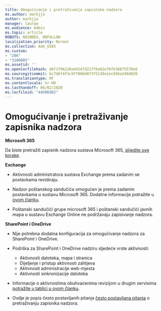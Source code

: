 ```yaml
---
title: Omogućivanje i pretraživanje zapisnika nadzora
ms.author: markjjo
author: markjjo
manager: lauraw
ms.audience: Admin
ms.topic: article
ROBOTS: NOINDEX, NOFOLLOW
localization_priority: Normal
ms.collection: Adm_O365
ms.custom:
- "286"
- "3100005"
ms.assetid: ''
ms.openlocfilehash: d6f1f96220a44247d217f6e82e76fb38875578e8
ms.sourcegitcommit: bc7d6f4f3c9f7060d073f5130e1ec856e248d020
ms.translationtype: MT
ms.contentlocale: hr-HR
ms.lasthandoff: 06/02/2020
ms.locfileid: "44506982"
---
```

# <a name="enable-and-search-the-audit-log"></a>Omogućivanje i pretraživanje zapisnika nadzora

**Microsoft 365**

Da biste pretražili zapisnik nadzora sustava Microsoft 365, [slijedite ove korake](https://docs.microsoft.com/microsoft-365/compliance/search-the-audit-log-in-security-and-compliance#search-the-audit-log).

**Exchange**

- Aktivnosti administratora sustava Exchange prema zadanim se postavkama revidiraju.

- Nadzor poštanskog sandučića omogućen je prema zadanim postavkama u sustavu Microsoft 365. Dodatne informacije potražite u [ovom članku](https://docs.microsoft.com/microsoft-365/compliance/enable-mailbox-auditing).

- Poštanski sandučići grupe microsoft 365 i poštanski sandučići javnih mapa u sustavu Exchange Online ne podržavaju zapisivanje nadzora.

**SharePoint i OneDrive**

- Nije potrebna dodatna konfiguracija za omogućivanje nadzora za SharePoint i OneDrive.

- Podrška za SharePoint i OneDrive nadziru sljedeće vrste aktivnosti:

    - Aktivnosti datoteka, mapa i stranica
    - Dijeljenje i pristup aktivnosti zahtjeva
    - Aktivnosti administracije web-mjesta
    - Aktivnosti sinkronizacije datoteka

- Informacije o aktivnostima obuhvaćenima revizijom u drugim servisima [potražite u tablici u ovom članku](https://docs.microsoft.com/microsoft-365/compliance/search-the-audit-log-in-security-and-compliance#audited-activities).

- Ovdje je popis često postavljanih pitanja [često postavljana pitanja](https://docs.microsoft.com/microsoft-365/compliance/search-the-audit-log-in-security-and-compliance#frequently-asked-questions) o pretraživanju zapisnika nadzora.